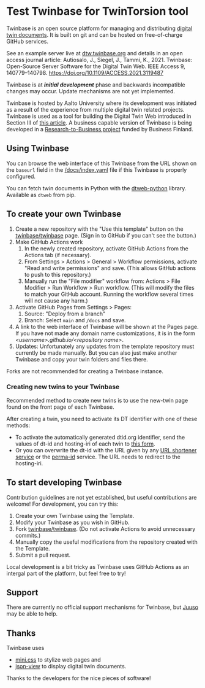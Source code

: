 # Test Twinbase for TwinTorsion tool 

Twinbase is an open source platform for managing and distributing [digital twin documents](https://doi.org/10.1109/ACCESS.2020.3045856).
It is built on git and can be hosted on free-of-charge GitHub services.

See an example server live at [dtw.twinbase.org](https://dtw.twinbase.org) and details in an open access journal article: Autiosalo, J., Siegel, J., Tammi, K., 2021. Twinbase: Open-Source Server Software for the Digital Twin Web. IEEE Access 9, 140779–140798. https://doi.org/10.1109/ACCESS.2021.3119487

Twinbase is at __*initial development*__ phase and backwards incompatible changes may occur.
Update mechanisms are not yet implemented.

Twinbase is hosted by Aalto University where its development was initiated as a result of the experience from multiple digital twin related projects.
Twinbase is used as a tool for building the Digital Twin Web introduced in Section III of [this article](https://doi.org/10.1109/ACCESS.2020.3045856).
A business capable version of Twinbase is being developed in a [Research-to-Business project](https://twinbase.ai) funded by Business Finland.

## Using Twinbase

You can browse the web interface of this Twinbase from the URL shown on the `baseurl` field in the [/docs/index.yaml](/docs/index.yaml) file if this Twinbase is properly configured.

You can fetch twin documents in Python with the [dtweb-python](https://github.com/juusoautiosalo/dtweb-python) library. Available as `dtweb` from pip.

## To create your own Twinbase

1. Create a new repository with the "Use this template" button on the [twinbase/twinbase](https://github.com/twinbase/twinbase) page. (Sign in to GitHub if you can't see the button.)
2. Make GitHub Actions work
    1. In the newly created repository, activate GitHub Actions from the Actions tab (if necessary).
    2. From Settings > Actions > General > Workflow permissions, activate "Read and write permissions" and save. (This allows GitHub actions to push to this repository.)
    3. Manually run the "File modifier" workflow from: Actions > File Modifier > Run Workflow > Run workflow. (This will modify the files to match your GitHub account. Running the workflow several times will not cause any harm.)
3. Activate GitHub Pages from Settings > Pages:
    1. Source: "Deploy from a branch"
    2. Branch: Select `main` and `/docs` and save.
4. A link to the web interface of Twinbase will be shown at the Pages page. If you have not made any domain name customizations, it is in the form *\<username\>.github.io/\<repository name\>*.
5. Updates: Unfortunately any updates from the template repository must currently be made manually. But you can also just make another Twinbase and copy your twin folders and files there.

Forks are not recommended for creating a Twinbase instance.

### Creating new twins to your Twinbase

Recommended method to create new twins is to use the new-twin page found on the front page of each Twinbase.

After creating a twin, you need to activate its DT identifier with one of these methods: 
   - To activate the automatically generated dtid.org identifier, send the values of dt-id and hosting-iri of each twin to [this form](https://dtid.org/form).
   - Or you can overwrite the dt-id with the URL given by any [URL shortener service](https://en.wikipedia.org/wiki/URL_shortening#Services) or the [perma-id](https://github.com/perma-id/w3id.org) service. The URL needs to redirect to the hosting-iri.

## To start developing Twinbase

Contribution guidelines are not yet established, but useful contributions are welcome! For development, you can try this:
1. Create your own Twinbase using the Template.
2. Modify your Twinbase as you wish in GitHub.
3. Fork [twinbase/twinbase](https://github.com/twinbase/twinbase). (Do not activate Actions to avoid unnecessary commits.)
4. Manually copy the useful modifications from the repository created with the Template.
5. Submit a pull request.

Local development is a bit tricky as Twinbase uses GitHub Actions as an intergal part of the platform, but feel free to try!

## Support

There are currently no official support mechanisms for Twinbase, but [Juuso](https://juu.so) may be able to help.

## Thanks

Twinbase uses
- [mini.css](https://minicss.org/) to stylize web pages and 
- [json-view](https://github.com/pgrabovets/json-view) to display digital twin documents.

Thanks to the developers for the nice pieces of software!
